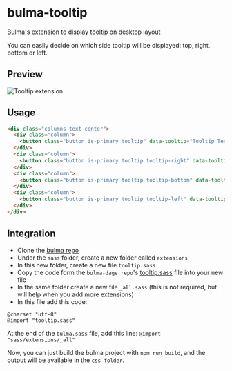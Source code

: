 # bulma-tooltip
Bulma's extension to display tooltip on desktop layout

You can easily decide on which side tooltip will be displayed: top, right, bottom or left.

Preview
---
![Tooltip extension](https://img15.hostingpics.net/pics/824111ScreenShot20170719at120642.png)


Usage
---

```html
<div class="columns text-center">
  <div class="column">
    <button class="button is-primary tooltip" data-tooltip="Tooltip Text">top tooltip</button>
  </div>
  <div class="column">
    <button class="button is-primary tooltip tooltip-right" data-tooltip="Tooltip Text">right tooltip</button>
  </div>
  <div class="column">
    <button class="button is-primary tooltip tooltip-bottom" data-tooltip="Tooltip Text">bottom tooltip</button>
  </div>
  <div class="column">
    <button class="button is-primary tooltip tooltip-left" data-tooltip="Tooltip Text">left tooltip</button>
  </div>
</div>
```

Integration
---
- Clone the [bulma repo](https://github.com/jgthms/bulma)
- Under the `sass` folder, create a new folder called `extensions`
- In this new folder, create a new file `tooltip.sass`
- Copy the code form the `bulma-dage repo`'s [tooltip.sass](https://github.com/Wikiki/bulma-tooltip/blob/master/tooltip.sass) file into your new file
- In the same folder create a new file `_all.sass` (this is not required, but will help when you add more extensions)
- In this file add this code:
```
@charset "utf-8"
@import "tooltip.sass"
```
At the end of the `bulma.sass` file, add this line: `@import "sass/extensions/_all"`

Now, you can just build the bulma project with `npm run build`, and the output will be available in the `css folder`.
